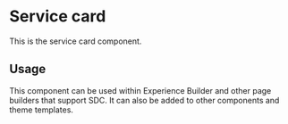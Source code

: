 
# Service card

This is the service card component.

## Usage

This component can be used within Experience Builder and other page builders
that support SDC. It can also be added to other components and theme templates.
